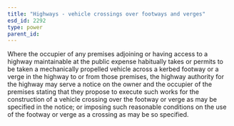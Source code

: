 ```yaml
---
title: "Highways - vehicle crossings over footways and verges"
esd_id: 2292
type: power
parent_id:  
---
```


Where the occupier of any premises adjoining or having access to a highway maintainable at the public expense habitually takes or permits to be taken a mechanically propelled vehicle across a kerbed footway or a verge in the highway to or from those premises, the highway authority for the highway may serve a notice on the owner and the occupier of the premises stating that they propose to execute such works for the construction of a vehicle crossing over the footway or verge as may be specified in the notice; or imposing such reasonable conditions on the use of the footway or verge as a crossing as may be so specified.

